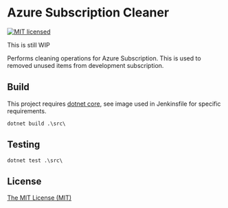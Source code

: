 # Azure Subscription Cleaner
[![MIT licensed](https://img.shields.io/badge/license-MIT-blue.svg)](./LICENSE)

This is still WIP

Performs cleaning operations for Azure Subscription. This is used to removed unused items from development subscription.

## Build
This project requires [dotnet core](https://www.microsoft.com/net/download),
see image used in Jenkinsfile for specific requirements.
```
dotnet build .\src\
```

## Testing
```
dotnet test .\src\
```

## License

[The MIT License (MIT)](LICENSE)